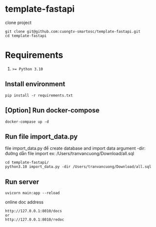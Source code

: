 # template-fastapi
clone project
```
git clone git@github.com:cuongtv-smartosc/template-fastapi.git
cd template-fastapi
```
# Requirements
1. `>= Python 3.10`

## Install environment
```
pip install -r requirements.txt
```
## [Option] Run docker-compose
```
docker-compase up -d
```
## Run file import_data.py
file import_data.py để create database and import data
argument -dir: đường dẫn file import
ex: /Users/tranvancuong/Download/all.sql
```
cd template-fastapi/
python3.10 import_data.py -dir /Users/tranvancuong/Download/all.sql
```
## Run server
```
uvicorn main:app --reload
```

online doc address
```
http://127.0.0.1:8010/docs
or
http://127.0.0.1:8010/redoc
```